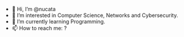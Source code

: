- 👋 Hi, I’m @nucata
- 👀 I’m interested in Computer Science, Networks and Cybersecurity.
- 🌱 I’m currently learning Programming.
- 📫 How to reach me: ?

<!---
nucata/nucata is a ✨ special ✨ repository because its `README.md` (this file) appears on your GitHub profile.
You can click the Preview link to take a look at your changes.
--->
